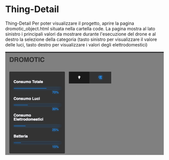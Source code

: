 # Thing-Detail
Thing-Detail
Per poter visualizzare il progetto, aprire la pagina dromotic_object.html situata nella cartella code.
La pagina mostra al lato sinistro i principali valori da mostrare durante l'esecuzione del drone e al destro la selezione della categoria (tasto sinistro per visualizzare il valore delle luci, tasto destro per visualizzare i valori degli elettrodomestici)

![Screenshot principale](./screenshot.png)

